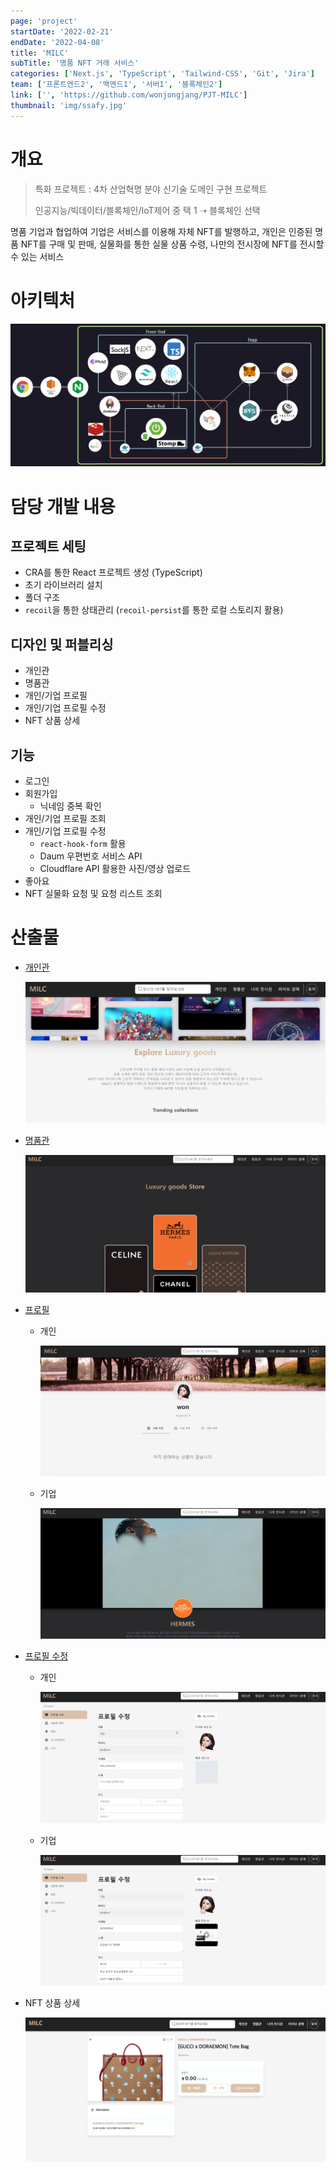 ```yaml
---
page: 'project'
startDate: '2022-02-21'
endDate: '2022-04-08'
title: 'MILC'
subTitle: '명품 NFT 거래 서비스'
categories: ['Next.js', 'TypeScript', 'Tailwind-CSS', 'Git', 'Jira']
team: ['프론트엔드2', '백엔드1', '서버1', '블록체인2']
link: ['', 'https://github.com/wonjongjang/PJT-MILC']
thumbnail: 'img/ssafy.jpg'
---
```


# 개요

> 특화 프로젝트 : 4차 산업혁명 분야 신기술 도메인 구현 프로젝트
>
> 인공지능/빅데이터/블록체인/IoT제어 중 택 1 ➝ 블록체인 선택

명품 기업과 협업하여 기업은 서비스를 이용해 자체 NFT를 발행하고, 개인은 인증된 명품 NFT를 구매 및 판매, 실물화를 통한 실물 상품 수령, 나만의 전시장에 NFT를 전시할 수 있는 서비스

# 아키텍처

![architecture](./img/architecture.png)

# 담당 개발 내용

## 프로젝트 세팅

- CRA를 통한 React 프로젝트 생성 (TypeScript)
- 초기 라이브러리 설치
- 폴더 구조
- `recoil`을 통한 상태관리 (`recoil-persist`를 통한 로컬 스토리지 활용)

## 디자인 및 퍼블리싱

- 개인관
- 명품관
- 개인/기업 프로필
- 개인/기업 프로필 수정
- NFT 상품 상세

## 기능

- 로그인
- 회원가입
  - 닉네임 중복 확인
- 개인/기업 프로필 조회
- 개인/기업 프로필 수정
  - `react-hook-form` 활용
  - Daum 우편번호 서비스 API
  - Cloudflare API 활용한 사진/영상 업로드
- 좋아요
- NFT 실물화 요청 및 요청 리스트 조회

# 산출물

- [개인관](https://github.com/wonjongjang/PJT-MILC/blob/master/frontend/pages/individual/index.tsx)

  ![in](./img/in.png)

- [명품관](https://github.com/wonjongjang/PJT-MILC/blob/master/frontend/pages/brand/index.tsx)

  ![en](./img/en.gif)

- [프로필](https://github.com/wonjongjang/PJT-MILC/blob/master/frontend/pages/profile/%5Bnickname%5D/index.tsx)

  - 개인

    ![profile-in](./img/profile-in.png)

  - 기업

    ![profile-en](./img/profile-en.gif)

- [프로필 수정](https://github.com/wonjongjang/PJT-MILC/blob/master/frontend/pages/account/edit/index.tsx)

  - 개인

    ![profile-edit-in](./img/profile-edit-in.gif)

  - 기업

    ![profile-edit-en](./img/profile-edit-en.gif)

- NFT 상품 상세

  ![nft-detail](./img/nft-detail.png)

